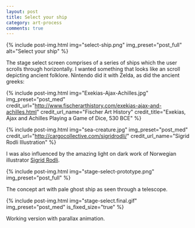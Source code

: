 ```yaml
---
layout: post
title: Select your ship
category: art-process
comments: true
---
```


{% include post-img.html img="select-ship.png" img_preset="post_full" alt="Select your ship" %}

The stage select screen comprises of a series of ships which the user scrolls through horizontally.
I wanted something that looks like an scroll depicting ancient folklore. 
Nintendo did it with Zelda, as did the ancient greeks:

{% include post-img.html img="Exekias-Ajax-Achilles.jpg" img_preset="post_med" credit_url="http://www.fischerarthistory.com/exekias-ajax-and-achilles.html" credit_url_name="Fischer Art History" credit_title="Exekias, Ajax and Achilles Playing a Game of Dice, 530 BCE" %}

{% include post-img.html img="sea-creature.jpg" img_preset="post_med" credit_url="http://cargocollective.com/sigridrodli/" credit_url_name="Sigrid Rodli Illustration" %}

I was also influenced by the amazing light on dark work of Norwegian illustrator <a href="http://cargocollective.com/sigridrodli/" target="_blank" >Sigrid Rodli</a>. 

{% include post-img.html img="stage-select-prototype.png" img_preset="post_full" %}

The concept art with pale ghost ship as seen through a telescope.

{% include post-img.html img="stage-select.final.gif" img_preset="post_med"  is_fixed_size="true" %}

Working version with parallax animation. 




